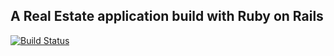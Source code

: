 ## A Real Estate application build with Ruby on Rails

[![Build Status](https://travis-ci.org/georgebellos/real_estate.png)](https://travis-ci.org/georgebellos/real_estate)

